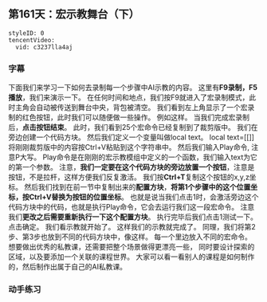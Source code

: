 ## 第161天：宏示教舞台（下）


```@TencentVideo
styleID: 0
tencentVideo:
  vid: c3237lla4aj

```

 

### 字幕

下面我们来学习一下如何去录制每一个步骤中AI示教的内容。
这里有**F9录制，F5播放**，我们来演示一下。
在任何时间和地点，我们按F9就进入了宏录制模式，此时主角会自动被传送到舞台中央，背包被清空。
我们看到左上角显示了一个宏录制的红色按钮，此时我们可以随便做一些操作。
例如这样。
当我们完成宏录制后，**点击按钮结束**。
此时，我们看到25个宏命令已经复制到了裁剪版中。
我们在旁边创建一个代码方块。
然后我们定义一个变量叫做local text。
local text=[[]]
将刚刚裁剪版中的内容按Ctrl+V粘贴到这个字符串中。
然后我们输入Play命令, 注意P大写。
Play命令是在刚刚的宏示教模组中定义的一个函数，我们输入text为它的第一个参数。
注意，**我们一定要在这个代码方块的旁边放置一个按钮**，注意是按钮，不是拉杆，这样方便我们反复激活。
我们按**Ctrl+T**复制这个按钮的x,y,z坐标。
然后我们找到在前一节中复制出来的**配置方块**，**将第1个步骤中的这个位置坐标，按Ctrl+V替换为按钮的位置坐标**。
也就是说当我们点击1时，会激活旁边这个代码方块中的代码，也就是执行Play命令，它会去运行我们这一段宏命令。
注意我们**更改之后需要重新执行一下这个配置方块**。
执行完毕后我们点击1测试一下。
点击确定。
我们看示教就开始了。
这样我们的示教就完成了。
同理，我们将第2步、第3步也放到不同的代码方块中，像这样。
每一个里边放入不同的宏命令。
想要做出优秀的私教课，还需要把整个场景做得更漂亮一些，
同时要设计探索的区域，以及要添加一个关联的课程世界。
大家可以看一看别人的课程是如何制作的，然后制作出属于自己的AI私教课。

### 动手练习